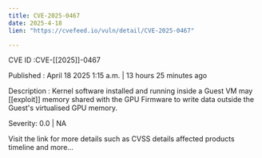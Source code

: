 ```yaml
---
title: CVE-2025-0467
date: 2025-4-18
lien: "https://cvefeed.io/vuln/detail/CVE-2025-0467"

---
```


CVE ID :CVE-[[2025]]-0467

Published :  April 18
2025
1:15 a.m. | 13 hours
25 minutes ago

Description : Kernel software installed and running inside a Guest VM may [[exploit]] memory shared with the GPU Firmware to write data outside the Guest's virtualised GPU memory.

Severity: 0.0 | NA

Visit the link for more details
such as CVSS details
affected products
timeline
and more...
